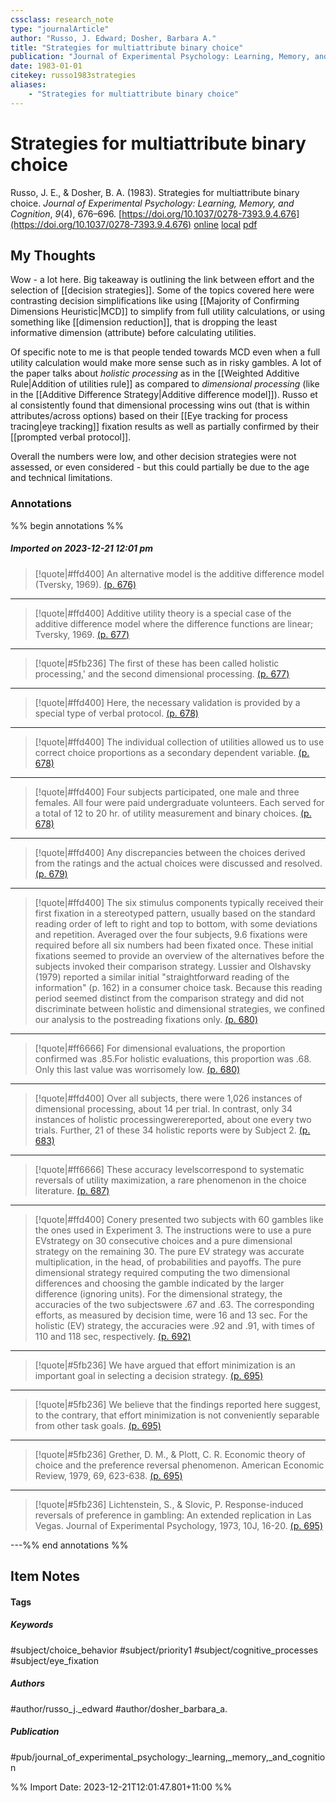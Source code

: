 ```yaml
---
cssclass: research_note
type: "journalArticle"
author: "Russo, J. Edward; Dosher, Barbara A."
title: "Strategies for multiattribute binary choice"
publication: "Journal of Experimental Psychology: Learning, Memory, and Cognition"
date: 1983-01-01
citekey: russo1983strategies
aliases: 
    - "Strategies for multiattribute binary choice"
---
```


# Strategies for multiattribute binary choice

Russo, J. E., & Dosher, B. A. (1983). Strategies for multiattribute binary choice. _Journal of Experimental Psychology: Learning, Memory, and Cognition_, _9_(4), 676–696. [https://doi.org/10.1037/0278-7393.9.4.676](https://doi.org/10.1037/0278-7393.9.4.676)
[online](http://zotero.org/users/local/kZl3QdXV/items/8BMJRRP6) [local](zotero://select/library/items/8BMJRRP6) [pdf](file:///home/gjc216/Zotero/storage/LNI96NJP/Russo%20and%20Dosher%20-%201983%20-%20Strategies%20for%20multiattribute%20binary%20choice.pdf)
 


## My Thoughts

Wow - a lot here. Big takeaway is outlining the link between effort and the selection of [[decision strategies]]. Some of the topics covered here were contrasting decision simplifications like using [[Majority of Confirming Dimensions Heuristic|MCD]] to simplify from full utility calculations, or using something like [[dimension reduction]], that is dropping the least informative dimension (attribute) before calculating utilities.

Of specific note to me is that people tended towards MCD even when a full utility calculation would make more sense such as in risky gambles. A lot of the paper talks about _holistic processing_ as in the [[Weighted Additive Rule|Addition of utilities rule]] as compared to _dimensional processing_ (like in the [[Additive Difference Strategy|Additive difference model]]). Russo et al consistently found that dimensional processing wins out (that is within attributes/across options) based on their [[Eye tracking for process tracing|eye tracking]] fixation results as well as partially confirmed by their [[prompted verbal protocol]].

Overall the numbers were low, and other decision strategies were not assessed, or even considered - but this could partially be due to the age and technical limitations.
 
### Annotations

%% begin annotations %%
##### Imported on 2023-12-21 12:01 pm
>[!quote|#ffd400]
>An alternative model is the additive difference model (Tversky, 1969). [(p. 676)](zotero://open-pdf/library/items/LNI96NJP?page=676&annotation=KRQ3PSJ8)

---
>[!quote|#ffd400]
>Additive utility theory is a special case of the additive difference model where the difference functions are linear; Tversky, 1969. [(p. 677)](zotero://open-pdf/library/items/LNI96NJP?page=677&annotation=5M35I64H)

---
>[!quote|#5fb236]
>The first of these has been called holistic processing,' and the second dimensional processing. [(p. 677)](zotero://open-pdf/library/items/LNI96NJP?page=677&annotation=Y5G4KDBP)

---
>[!quote|#ffd400]
>Here, the necessary validation is provided by a special type of verbal protocol. [(p. 678)](zotero://open-pdf/library/items/LNI96NJP?page=678&annotation=WZA58HZU)

---
>[!quote|#ffd400]
>The individual collection of utilities allowed us to use correct choice proportions as a secondary dependent variable. [(p. 678)](zotero://open-pdf/library/items/LNI96NJP?page=678&annotation=DUVU6XY6)

---
>[!quote|#ffd400]
>Four subjects participated, one male and three females. All four were paid undergraduate volunteers. Each served for a total of 12 to 20 hr. of utility measurement and binary choices. [(p. 678)](zotero://open-pdf/library/items/LNI96NJP?page=678&annotation=IGAZ58HT)

---
>[!quote|#ffd400]
>Any discrepancies between the choices derived from the ratings and the actual choices were discussed and resolved. [(p. 679)](zotero://open-pdf/library/items/LNI96NJP?page=679&annotation=TRDKJTSU)

---
>[!quote|#ffd400]
>The six stimulus components typically received their first fixation in a stereotyped pattern, usually based on the standard reading order of left to right and top to bottom, with some deviations and repetition. Averaged over the four subjects, 9.6 fixations were required before all six numbers had been fixated once. These initial fixations seemed to provide an overview of the alternatives before the subjects invoked their comparison strategy. Lussier and Olshavsky (1979) reported a similar initial "straightforward reading of the information" (p. 162) in a consumer choice task. Because this reading period seemed distinct from the comparison strategy and did not discriminate between holistic and dimensional strategies, we confined our analysis to the postreading fixations only. [(p. 680)](zotero://open-pdf/library/items/LNI96NJP?page=680&annotation=SHBQY9K3)

---
>[!quote|#ff6666]
>For dimensional evaluations, the proportion confirmed was .85.For holistic evaluations, this proportion was .68. Only this last value was worrisomely low. [(p. 680)](zotero://open-pdf/library/items/LNI96NJP?page=680&annotation=79W97VVQ)

---
>[!quote|#ffd400]
>Over all subjects, there were 1,026 instances of dimensional processing, about 14 per trial. In contrast, only 34 instances of holistic processingwerereported, about one every two trials. Further, 21 of these 34 holistic reports were by Subject 2. [(p. 683)](zotero://open-pdf/library/items/LNI96NJP?page=683&annotation=MCK8MZHV)

---
>[!quote|#ff6666]
>These accuracy levelscorrespond to systematic reversals of utility maximization, a rare phenomenon in the choice literature. [(p. 687)](zotero://open-pdf/library/items/LNI96NJP?page=687&annotation=HABKQXE3)

---
>[!quote|#ffd400]
>Conery presented two subjects with 60 gambles like the ones used in Experiment 3. The instructions were to use a pure EVstrategy on 30 consecutive choices and a pure dimensional strategy on the remaining 30. The pure EV strategy was accurate multiplication, in the head, of probabilities and payoffs. The pure dimensional strategy required computing the two dimensional differences and choosing the gamble indicated by the larger difference (ignoring units). For the dimensional strategy, the accuracies of the two subjectswere .67 and .63. The corresponding efforts, as measured by decision time, were 16 and 13 sec. For the holistic (EV) strategy, the accuracies were .92 and .91, with times of 110 and 118 sec, respectively. [(p. 692)](zotero://open-pdf/library/items/LNI96NJP?page=692&annotation=TMJQ3WAU)

---
>[!quote|#5fb236]
>We have argued that effort minimization is an important goal in selecting a decision strategy. [(p. 695)](zotero://open-pdf/library/items/LNI96NJP?page=695&annotation=ZG7WBDWZ)

---
>[!quote|#5fb236]
>We believe that the findings reported here suggest, to the contrary, that effort minimization is not conveniently separable from other task goals. [(p. 695)](zotero://open-pdf/library/items/LNI96NJP?page=695&annotation=ZYR8VBLF)

---
>[!quote|#5fb236]
>Grether, D. M., & Plott, C. R. Economic theory of choice and the preference reversal phenomenon. American Economic Review, 1979, 69, 623-638. [(p. 695)](zotero://open-pdf/library/items/LNI96NJP?page=695&annotation=Y8MTWRGC)

---
>[!quote|#5fb236]
>Lichtenstein, S., & Slovic, P. Response-induced reversals of preference in gambling: An extended replication in Las Vegas. Journal of Experimental Psychology, 1973, 10J, 16-20. [(p. 695)](zotero://open-pdf/library/items/LNI96NJP?page=695&annotation=CME987MF)

---%% end annotations %%

## Item Notes

#### Tags

##### Keywords

#subject/choice_behavior #subject/priority1 #subject/cognitive_processes #subject/eye_fixation

##### Authors

#author/russo_j._edward #author/dosher_barbara_a.

##### Publication

#pub/journal_of_experimental_psychology:_learning,_memory,_and_cognition


%% Import Date: 2023-12-21T12:01:47.801+11:00 %%
